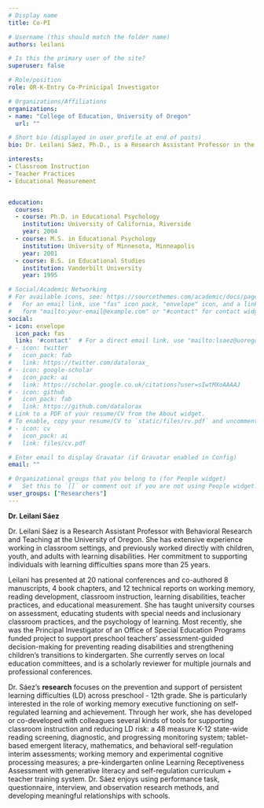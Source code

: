 ```yaml
---
# Display name
title: Co-PI

# Username (this should match the folder name)
authors: leilani

# Is this the primary user of the site?
superuser: false

# Role/position
role: OR-K-Entry Co-Prinicipal Investigator

# Organizations/Affiliations
organizations:
- name: "College of Education, University of Oregon"
  url: ""

# Short bio (displayed in user profile at end of posts)
bio: Dr. Leilani Sáez, Ph.D., is a Research Assistant Professor in the University of Oregon College of Education and an early childhood learning expert.

interests:
- Classroom Instruction
- Teacher Practices
- Educational Measurement


education:
  courses:
  - course: Ph.D. in Educational Psychology
    institution: University of California, Riverside
    year: 2004
  - course: M.S. in Educational Psychology
    institution: University of Minnesota, Minneapolis
    year: 2001
  - course: B.S. in Educational Studies
    institution: Vanderbilt University
    year: 1995

# Social/Academic Networking
# For available icons, see: https://sourcethemes.com/academic/docs/page-builder/#icons
#   For an email link, use "fas" icon pack, "envelope" icon, and a link in the
#   form "mailto:your-email@example.com" or "#contact" for contact widget.
social:
- icon: envelope
  icon_pack: fas
  link: '#contact'  # For a direct email link, use "mailto:lsaez@uoregon.edu".
# - icon: twitter
#   icon_pack: fab
#   link: https://twitter.com/datalorax_
# - icon: google-scholar
#   icon_pack: ai
#   link: https://scholar.google.co.uk/citations?user=sIwtMXoAAAAJ
# - icon: github
#   icon_pack: fab
#   link: https://github.com/datalorax
# Link to a PDF of your resume/CV from the About widget.
# To enable, copy your resume/CV to `static/files/cv.pdf` and uncomment the lines below.
# - icon: cv
#   icon_pack: ai
#   link: files/cv.pdf

# Enter email to display Gravatar (if Gravatar enabled in Config)
email: ""

# Organizational groups that you belong to (for People widget)
#   Set this to `[]` or comment out if you are not using People widget.
user_groups: ["Researchers"]
---
```

**Dr. Leilani Sáez**


Dr. Leilani Sáez is a Research Assistant Professor with Behavioral Research and Teaching at the University of Oregon. She has extensive experience working in classroom settings, and previously worked directly with children, youth, and adults with learning disabilities. Her commitment to supporting individuals with learning difficulties spans more than 25 years.


Leilani has presented at 20 national conferences and co-authored 8 manuscripts, 4 book chapters, and 12 technical reports on working memory, reading development, classroom instruction, learning disabilities, teacher practices, and educational measurement. She has taught university courses on assessment, educating students with special needs and inclusionary classroom practices, and the psychology of learning. Most recently, she was the Principal Investigator of an Office of Special Education Programs funded project to support preschool teachers’ assessment-guided decision-making for preventing reading disabilities and strengthening children’s transitions to kindergarten. She currently serves on local education committees, and is a scholarly reviewer for multiple journals and professional conferences.


Dr. Sáez’s **research** focuses on the prevention and support of persistent learning difficulties (LD) across preschool - 12th grade. She is particularly interested in the role of working memory executive functioning on self-regulated learning and achievement. Through her work, she has developed or co-developed with colleagues several kinds of tools for supporting classroom instruction and reducing LD risk: a 48 measure K-12 state-wide reading screening, diagnostic, and progressing monitoring system; tablet-based emergent literacy, mathematics, and behavioral self-regulation interim assessments; working memory and experimental cognitive processing measures; a pre-kindergarten online Learning Receptiveness Assessment with generative literacy and self-regulation curriculum + teacher training system. Dr. Sáez enjoys using performance task, questionnaire, interview, and observation research methods, and developing meaningful relationships with schools.
